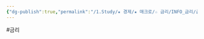 ```yaml
---
{"dg-publish":true,"permalink":"/1.Study/★ 경제/★ 매크로/☆ 금리/INFO_금리/금리동결/","created":"2023-06-14T08:35:34.201+09:00","updated":"2025-06-03T20:07:19.776+09:00"}
---
```


#금리